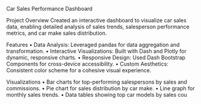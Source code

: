 

Car Sales Performance Dashboard

Project Overview
Created an interactive dashboard to visualize car sales data, enabling detailed analysis of sales trends, salesperson performance metrics, and car make sales distribution.

Features
• Data Analysis: Leveraged pandas for data aggregation and transformation.
• Interactive Visualizations: Built with Dash and Plotly for dynamic, responsive charts.
• Responsive Design: Used Dash Bootstrap Components for cross-device accessibility.
• Custom Aesthetics: Consistent color scheme for a cohesive visual experience.

Visualizations
• Bar charts for top-performing salespersons by sales and commissions.
• Pie chart for sales distribution by car make.
• Line graph for monthly sales trends.
• Data tables showing top car models by sales cou
